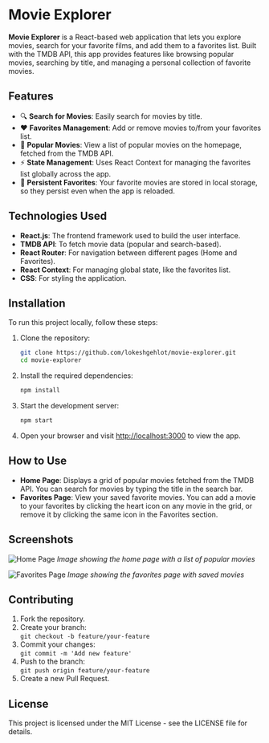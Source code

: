 # Movie Explorer

**Movie Explorer** is a React-based web application that lets you explore movies, search for your favorite films, and add them to a favorites list. Built with the TMDB API, this app provides features like browsing popular movies, searching by title, and managing a personal collection of favorite movies.

## Features

- 🔍 **Search for Movies**: Easily search for movies by title.
- ❤️ **Favorites Management**: Add or remove movies to/from your favorites list.
- 🌟 **Popular Movies**: View a list of popular movies on the homepage, fetched from the TMDB API.
- ⚡ **State Management**: Uses React Context for managing the favorites list globally across the app.
- 💾 **Persistent Favorites**: Your favorite movies are stored in local storage, so they persist even when the app is reloaded.

## Technologies Used

- **React.js**: The frontend framework used to build the user interface.
- **TMDB API**: To fetch movie data (popular and search-based).
- **React Router**: For navigation between different pages (Home and Favorites).
- **React Context**: For managing global state, like the favorites list.
- **CSS**: For styling the application.

## Installation

To run this project locally, follow these steps:

1. Clone the repository:
    ```bash
    git clone https://github.com/lokeshgehlot/movie-explorer.git
    cd movie-explorer
    ```

2. Install the required dependencies:
    ```bash
    npm install
    ```

3. Start the development server:
    ```bash
    npm start
    ```

4. Open your browser and visit [http://localhost:3000](http://localhost:3000) to view the app.

## How to Use

- **Home Page**: Displays a grid of popular movies fetched from the TMDB API. You can search for movies by typing the title in the search bar.
- **Favorites Page**: View your saved favorite movies. You can add a movie to your favorites by clicking the heart icon on any movie in the grid, or remove it by clicking the same icon in the Favorites section.

## Screenshots

![Home Page](assets/screenshots/home-page.png)
*Image showing the home page with a list of popular movies*

![Favorites Page](assets/screenshots/favorites-page.png)
*Image showing the favorites page with saved movies*

## Contributing

1. Fork the repository.
2. Create your branch:  
   `git checkout -b feature/your-feature`
3. Commit your changes:  
   `git commit -m 'Add new feature'`
4. Push to the branch:  
   `git push origin feature/your-feature`
5. Create a new Pull Request.

## License

This project is licensed under the MIT License - see the LICENSE file for details.
